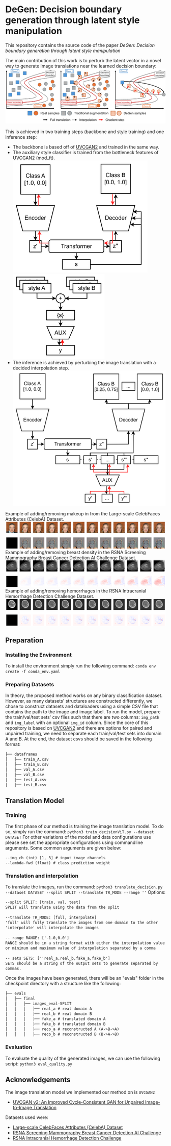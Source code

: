 # DeGen: Decision boundary generation through latent style manipulation
This repository contains the source code of the paper *DeGen: Decision boundary generation through latent style manipulation*

The main contribution of this work is to perturb the latent vector in a novel way to generate image translations near the learned decision boundary:
![generation and decision boundary](/figures/generation_and_boundary.png)

This is achieved in two training steps (backbone and style training) and one inference step:
* The backbone is based off of [UVCGAN2](https://github.com/LS4GAN/uvcgan2) and trained in the same way.
* The auxiliary style classifier is trained from the bottleneck features of UVCGAN2 (mod_ft).
![Backbone training step](/figures/model_training_step_generic.png)
![Auxiliary Style training step](/figures/style_training_step_generic.png)
* The inference is achieved by perturbing the image translation with a decided interpolation step.
![DeGen Inference Step](/figures/model_inference_step_generic.png)

Example of adding/removing makeup in from the Large-scale CelebFaces Attributes (CelebA) Dataset.
![CelebA Makeup Translation](/figures/celeba_translations.png)
Example of adding/removing breast density in the RSNA Screening Mammography Breast Cancer Detection AI Challenge Dataset.
![Breast Density Translation](/figures/breast_translations.png)
Example of adding/removing hemorrhages in the RSNA Intracranial Hemorrhage Detection Challenge Dataset.
![HeadCT Hemorrhage Translation](/figures/headct_translations.png)


## Preparation
### Installing the Environment
To install the environment simply run the following command:
```conda env create -f conda_env.yaml ```
### Preparing Datasets
In theory, the proposed method works on any binary classification dataset. However, as many datasets' structures are constructed differently, we chose to construct datasets and dataloaders using a simple CSV file that contains the path to the image and image label. To run the model, prepare the train/val/test sets' csv files such that there are two columns: ```img_path``` and ```img_label``` with an optional ```img_id``` column. Since the core of this repository is based on [UVCGAN2](https://github.com/LS4GAN/uvcgan2) and there are options for paired and unpaired training, we need to separate each train/val/test sets into domain A and B. At the end, the dataset csvs should be saved in the following format:
```
├── dataframes
│   ├── train_A.csv
│   ├── train_B.csv
│   ├── val_A.csv
│   ├── val_B.csv
│   ├── test_A.csv
│   ├── test_B.csv
```
## Translation Model
### Training
The first phase of our method is training the image translation model. To do so, simply run the command:
```python3 train_decisionViT.py --dataset DATASET```
For other variations of the model and data configurations use please see set the appropriate configurations using commandline arguments. Some common arguments are given below:
```
--img_ch (int) [1, 3] # input image channels
--lambda-fwd (float) # class prediction weight
```

### Translation and interpolation
To translate the images, run the command:
```python3 translate_decision.py --dataset DATASET --split SPLIT --translate TR_MODE --range ''```
Options:
```
--split SPLIT: [train, val, test]
SPLIT will translate using the data from the split

--translate TR_MODE: [full, interpolate]
'full' will fully translate the images from one domain to the other
'interpolate' will interpolate the images

-- range RANGE: ['-1.0,0.0']
RANGE should be in a string format with either the interpolation value or minimum and maximum value of interpolation separated by a comma

-- sets SETS: [''real_a,real_b,fake_a,fake_b']
SETS should be a string of the output sets to generate separated by commas.
```
Once the images have been generated, there will be an "evals" folder in the checkpoint directory with a structure like the following:
```
├── evals
│   ├── final
│   │   ├── images_eval-SPLIT
│   │   │   ├── real_a # real domain A
│   │   │   ├── real_b # real domain B
│   │   │   ├── fake_a # translated domain A
│   │   │   ├── fake_b # translated domain B
│   │   │   ├── reco_a # reconstructed A (A->B->A)
│   │   │   ├── reco_b # reconstructed B (B->A->B)
```
### Evaluation
To evaluate the quality of the generated images, we can use the following script:
```python3 eval_quality.py```

## Acknowledgements
The image translation model we implemented our method on is ```UVCGAN2```
* [UVCGAN v2: An Improved Cycle-Consistent GAN for Unpaired Image-to-Image Translation](https://github.com/LS4GAN/uvcgan2)

Datasets used were:
* [Large-scale CelebFaces Attributes (CelebA) Dataset](https://mmlab.ie.cuhk.edu.hk/projects/CelebA.html)
* [RSNA Screening Mammography Breast Cancer Detection AI Challenge](https://www.rsna.org/rsnai/ai-image-challenge/screening-mammography-breast-cancer-detection-ai-challenge)
* [RSNA Intracranial Hemorrhage Detection Challenge](https://www.rsna.org/rsnai/ai-image-challenge/rsna-intracranial-hemorrhage-detection-challenge-2019)
